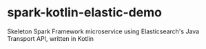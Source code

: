 # spark-kotlin-elastic-demo
Skeleton Spark Framework microservice using Elasticsearch's Java Transport API, written in Kotlin
